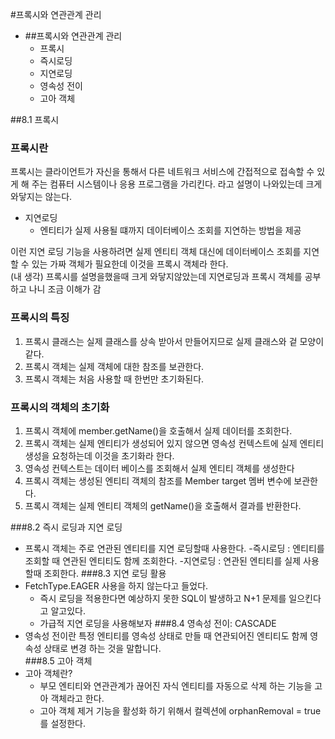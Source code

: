 #프록시와 연관관계 관리 
- ##프록시와 연관관계 관리
  - 프록시
  - 즉시로딩
  - 지연로딩
  - 영속성 전이
  - 고아 객체

##8.1 프록시
### 프록시란
프록시는 클라이언트가 자신을 통해서 다른 네트워크 서비스에 간접적으로 접속할 수 있게 해 주는 컴퓨터 시스템이나 응용 프로그램을 가리킨다. 라고 설명이 나와있는데 크게 와닿지는 않는다.
- 지연로딩
  - 엔티티가 실제 사용될 떄까지 데이터베이스 조회를 지연하는 방법을 제공

이런 지연 로딩 기능을 사용하려면 실제 엔티티 객체 대신에 데이터베이스 조회를 지연할 수 있는 가짜 객체가 필요한데 
이것을 프록시 객체라 한다.    
(내 생각) 프록시를 설명을했을때 크게 와닿지않았는데 지연로딩과 프록시 객체를 공부하고 나니 조금 이해가 감

### 프록시의 특징

1. 프록시 클래스는 실제 클래스를 상속 받아서 만들어지므로 실제 클래스와 겉 모양이 같다.
2. 프록시 객체는 실제 객체에 대한 참조를 보관한다.
3. 프록시 객체는 처음 사용할 때 한번만 초기화된다.

### 프록시의 객체의 초기화

1. 프록시 객체에 member.getName()을 호출해서 실제 데이터를 조회한다.
2. 프록시 객체는 실제 엔티티가 생성되어 있지 않으면 영속성 컨텍스트에 실제 엔티티 생성을 요청하는데 이것을 초기화라 한다.
3. 영속성 컨텍스트는 데이터 베이스를 조회해서 실제 엔티티 객체를 생성한다
4. 프록시 객체는 생성된 엔티티 객체의 참조를 Member target 멤버 변수에 보관한다.
5. 프록시 객체는 실제 엔티티 객체의 getName()을 호출해서 결과를 반환한다.

###8.2 즉시 로딩과 지연 로딩
- 프록시 객체는 주로 연관된 엔티티를 지연 로딩할때 사용한다.
  -즉시로딩 : 엔티티를 조회할 때 연관된 엔티티도 함께 조회한다.
  -지연로딩 : 연관된 엔티티를 실제 사용할때 조회한다.
###8.3 지연 로딩 활용
- FetchType.EAGER 사용을 하지 않는다고 들었다.
  - 즉시 로딩을 적용한다면 예상하지 못한 SQL이 발생하고 N+1 문제를 일으킨다고 알고있다.
  - 가급적 지연 로딩을 사용해보자 
###8.4 영속성 전이: CASCADE
- 영속성 전이란 특정 엔티티를 영속성 상태로 만들 때 연관되어진 엔티티도 함께 영속성 상태로 변경 하는 것을 말합니다.   
###8.5 고아 객체
- 고아 객체란?
  - 부모 엔티티와 연관관계가 끊어진 자식 엔티티를 자동으로 삭제 하는 기능을 고아 객체라고 한다. 
  - 고아 객체 제거 기능을 활성화 하기 위해서 컬렉션에 orphanRemoval = true를 설정한다.